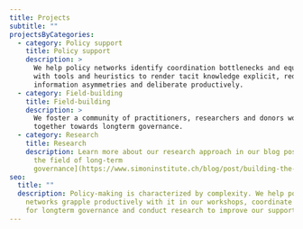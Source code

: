 ```yaml
---
title: Projects
subtitle: ""
projectsByCategories:
  - category: Policy support
    title: Policy support
    description: >
      We help policy networks identify coordination bottlenecks and equip them
      with tools and heuristics to render tacit knowledge explicit, reduce
      information asymmetries and deliberate productively.
  - category: Field-building
    title: Field-building
    description: >
      We foster a community of practitioners, researchers and donors working
      together towards longterm governance.
  - category: Research
    title: Research
    description: Learn more about our research approach in our blog post "[Building
      the field of long-term
      governance](https://www.simoninstitute.ch/blog/post/building-the-field-of-long-term-governance-si%E2%80%99s-research-approach/)".
seo:
  title: ""
  description: Policy-making is characterized by complexity. We help policy
    networks grapple productively with it in our workshops, coordinate a network
    for longterm governance and conduct research to improve our support.
---
```


